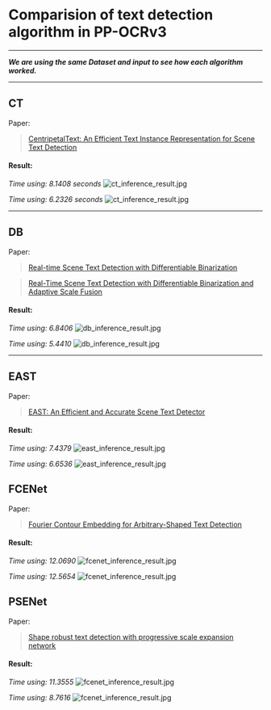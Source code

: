 # Comparision of text detection algorithm in PP-OCRv3

---

<i><b>We are using the same Dataset and input to see how each algorithm worked.</b></i>

---

## CT

Paper:

> [<ins>CentripetalText: An Efficient Text Instance Representation for Scene Text Detection</ins>](https://arxiv.org/abs/2107.05945)

#### Result:

<i>Time using: 8.1408 seconds</i>
![ct_inference_result.jpg](imgs/ct_inference_result.jpg)

<i>Time using: 6.2326 seconds</i>
![ct_inference_result.jpg](imgs/ct_inference_result_vi.jpg)

---

## DB

Paper:

> [<ins>Real-time Scene Text Detection with Differentiable Binarization</ins>](https://arxiv.org/abs/1911.08947)

> [<ins>Real-Time Scene Text Detection with Differentiable Binarization and Adaptive Scale Fusion</ins>](https://arxiv.org/abs/2202.10304)

#### Result:

<i>Time using: 6.8406 </i>
![db_inference_result.jpg](imgs/db_inference_result.jpg)

<i>Time using: 5.4410 </i>
![db_inference_result.jpg](imgs/db_inference_result_vi.jpg)

---

## EAST

Paper:

> [<ins>EAST: An Efficient and Accurate Scene Text Detector</ins>](https://arxiv.org/abs/1704.03155)

#### Result:

<i>Time using: 7.4379 </i>
![east_inference_result.jpg](imgs/east_inference_result.jpg)

<i>Time using: 6.6536 </i>
![east_inference_result.jpg](imgs/east_inference_result_vi.jpg)

## FCENet

Paper:

> [<ins>Fourier Contour Embedding for Arbitrary-Shaped Text Detection</ins>](https://arxiv.org/abs/2104.10442)

#### Result:

<i>Time using: 12.0690 </i>
![fcenet_inference_result.jpg](imgs/fcenet_inference_result.jpg)

<i>Time using: 12.5654 </i>
![fcenet_inference_result.jpg](imgs/fcenet_inference_result_vi.jpg)

## PSENet

Paper:

> [<ins>Shape robust text detection with progressive scale expansion network</ins>](https://arxiv.org/abs/1903.12473)

#### Result:

<i>Time using: 11.3555 </i>
![fcenet_inference_result.jpg](imgs/psenet_inference_result.jpg)

<i>Time using: 8.7616 </i>
![fcenet_inference_result.jpg](imgs/psenet_inference_result_vi.jpg)
